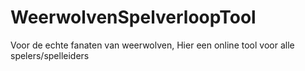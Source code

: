 # WeerwolvenSpelverloopTool
Voor de echte fanaten van weerwolven, Hier een online tool voor alle spelers/spelleiders
